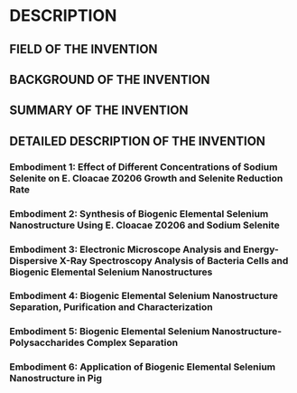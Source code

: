 # DESCRIPTION

## FIELD OF THE INVENTION

## BACKGROUND OF THE INVENTION

## SUMMARY OF THE INVENTION

## DETAILED DESCRIPTION OF THE INVENTION

### Embodiment 1: Effect of Different Concentrations of Sodium Selenite on E. Cloacae Z0206 Growth and Selenite Reduction Rate

### Embodiment 2: Synthesis of Biogenic Elemental Selenium Nanostructure Using E. Cloacae Z0206 and Sodium Selenite

### Embodiment 3: Electronic Microscope Analysis and Energy-Dispersive X-Ray Spectroscopy Analysis of Bacteria Cells and Biogenic Elemental Selenium Nanostructures

### Embodiment 4: Biogenic Elemental Selenium Nanostructure Separation, Purification and Characterization

### Embodiment 5: Biogenic Elemental Selenium Nanostructure-Polysaccharides Complex Separation

### Embodiment 6: Application of Biogenic Elemental Selenium Nanostructure in Pig

